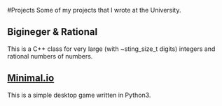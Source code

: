 #Projects
Some of my projects that I wrote at the University.

## Bigineger & Rational
This is a C++ class for very large (with ~sting_size_t digits) integers and rational numbers of numbers.

## [Minimal.io](https://github.com/Unicorn-Dev/Minimal.io)
This is a simple desktop game written in Python3.
